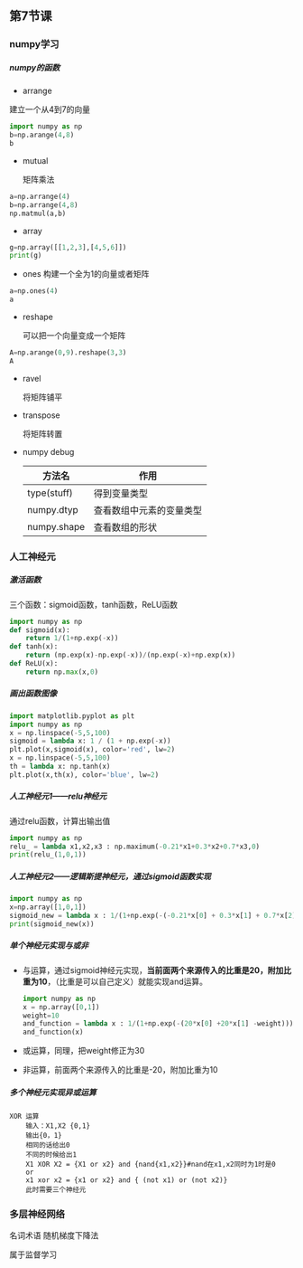 ## 第7节课
### numpy学习
##### numpy的函数

- arrange

建立一个从4到7的向量

```python
import numpy as np
b=np.arange(4,8)
b
```

- mutual

  矩阵乘法

```python
a=np.arrange(4)
b=np.arrange(4,8)
np.matmul(a,b)
```

- array

```python
g=np.array([[1,2,3],[4,5,6]])
print(g)
```

- ones
构建一个全为1的向量或者矩阵

```python
a=np.ones(4)
a
```

- reshape

  可以把一个向量变成一个矩阵

```python
A=np.arange(0,9).reshape(3,3)
A
```

- ravel

  将矩阵铺平

- transpose

  将矩阵转置

- numpy debug

  | 方法名      | 作用                     |
  | ----------- | ------------------------ |
  | type(stuff) | 得到变量类型             |
  | numpy.dtyp  | 查看数组中元素的变量类型 |
  | numpy.shape | 查看数组的形状           |

  

### 人工神经元

##### 激活函数

三个函数：sigmoid函数，tanh函数，ReLU函数

```python
import numpy as np
def sigmoid(x):
    return 1/(1+np.exp(-x))
def tanh(x):
    return (np.exp(x)-np.exp(-x))/(np.exp(-x)+np.exp(x))
def ReLU(x):
	return np.max(x,0)
```

##### 画出函数图像

```python
import matplotlib.pyplot as plt
import numpy as np
x = np.linspace(-5,5,100)
sigmoid = lambda x: 1 / (1 + np.exp(-x))
plt.plot(x,sigmoid(x), color='red', lw=2)
x = np.linspace(-5,5,100)
th = lambda x: np.tanh(x)
plt.plot(x,th(x), color='blue', lw=2)
```

##### 人工神经元1——relu神经元

通过relu函数，计算出输出值

```python
import numpy as np
relu_ = lambda x1,x2,x3 : np.maximum(-0.21*x1+0.3*x2+0.7*x3,0)
print(relu_(1,0,1))
```

##### 人工神经元2——逻辑斯提神经元，通过sigmoid函数实现

```python
import numpy as np
x=np.array([1,0,1])
sigmoid_new = lambda x : 1/(1+np.exp(-(-0.21*x[0] + 0.3*x[1] + 0.7*x[2])))
print(sigmoid_new(x))
```

##### 单个神经元实现与或非

- 与运算，通过sigmoid神经元实现，**当前面两个来源传入的比重是20，附加比重为10**，（比重是可以自己定义）就能实现and运算。

  ```python
  import numpy as np
  x = np.array([0,1])
  weight=10
  and_function = lambda x : 1/(1+np.exp(-(20*x[0] +20*x[1] -weight)))
  and_function(x)
  ```

- 或运算，同理，把weight修正为30

- 非运算，前面两个来源传入的比重是-20，附加比重为10

##### 多个神经元实现异或运算

```
XOR 运算
	输入：X1,X2 {0,1}
	输出{0，1}
	相同的话给出0
	不同的时候给出1
	X1 XOR X2 = {X1 or x2} and {nand{x1,x2}}#nand在x1,x2同时为1时是0
	or
	x1 xor x2 = {x1 or x2} and { (not x1) or (not x2)}
	此时需要三个神经元
```

### 多层神经网络

名词术语 随机梯度下降法

属于监督学习
